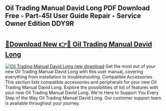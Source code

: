## Oil Trading Manual David Long PDF Download Free - Part-45I User Guide Repair - Service Owner Edition DDY9R

# <h2><a href="http://cf2488.oget.top/?id=Oil+Trading+Manual+David+Long">🔗Download New 👉🔴 Oil Trading Manual David Long</a></h2>

[![Oil Trading Manual David Long new download](https://i.imgur.com/5g1atiW.png)](http://cf2488.oget.top/?id=Oil+Trading+Manual+David+Long)
Get the most out of your new Oil Trading Manual David Long with this user manual, covering everything from installation to troubleshooting. Compatible Accessories This section lists compatible accessories and peripherals for your new Oil Trading Manual David Long. Explore the possibilities of list of features with your new Oil Trading Manual David Long. We're Here to Support You Every Step of the Way Oil Trading Manual David Long. Our customer support team is available throughout your journey.
